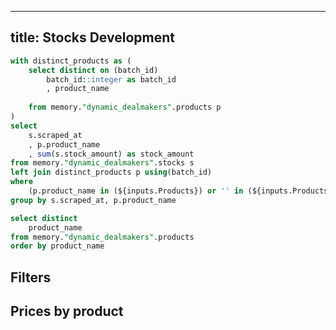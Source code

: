 


---
title: Stocks Development
---

<!-- aggregated -->

```sql stocks
with distinct_products as (
	select distinct on (batch_id)
		batch_id::integer as batch_id
		, product_name
	
	from memory."dynamic_dealmakers".products p
)
select
	s.scraped_at 
	, p.product_name 
	, sum(s.stock_amount) as stock_amount
from memory."dynamic_dealmakers".stocks s
left join distinct_products p using(batch_id)
where
    (p.product_name in (${inputs.Products}) or '' in (${inputs.Products}))
group by s.scraped_at, p.product_name
```


<!-- filters -->
```sql products
select distinct
    product_name
from memory."dynamic_dealmakers".products
order by product_name
```


## Filters 

<Multiselect
    data={products}
    name=Products
    value=product_name
    label=product_name
    title="Selecteer een product_name"
    />


## Prices by product

<LineChart 
    data={stocks}
    x=scraped_at
    y=stock_amount 
    series=product_name
    type=grouped
/>

<DataTable data={stocks} search=true>
    <Column id="scraped_at" title="scraped_at" fmt="mmmm d, yyyy H:MM:SS AM/PM" />
    <Column id="product_name" title="product_name" />
    <Column id="stock_amount" title="stock_amount" />
</DataTable>

